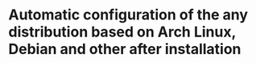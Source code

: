 <!-- README for DreamWM -->
# Automatic configuration of the any distribution based on Arch Linux, Debian and other after installation
